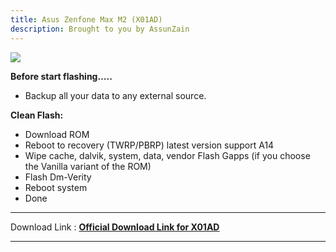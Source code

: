 ```yaml
---
title: Asus Zenfone Max M2 (X01AD)
description: Brought to you by AssunZain
---
```


<a href="#"><img align="center" img src="/assets/installation.png" /></a>

**Before start flashing…..**
- Backup all your data to any external source.

**Clean Flash:**
- Download ROM
- Reboot to recovery (TWRP/PBRP) latest version support A14
- Wipe cache, dalvik, system, data, vendor
Flash Gapps (if you choose the Vanilla variant of the ROM)
- Flash Dm-Verity
- Reboot system
- Done


----
Download Link : [**Official Download Link for X01AD**](https://sourceforge.net/projects/projectmatrixx/files/Android-14/X01AD/)

----

